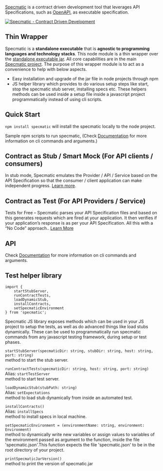 [Specmatic](https://specmatic.in/) is a contract driven development tool that leverages API Specifications, such as [OpenAPI](https://www.openapis.org/), as executable specification. <br />

[![Specmatic - Contract Driven Development](http://img.youtube.com/vi/3HPgpvd8MGg/0.jpg)](http://www.youtube.com/watch?v=3HPgpvd8MGg "Specmatic - Contract Driven Development - Micro-services done right without the pain of integration")

## Thin Wrapper

Specmatic is a **standalone executable** that is **agnostic to programming languages and technology stacks**. This node module is a thin wrapper over the [standalone executable jar](https://specmatic.in/getting_started.html#setup). All core capabilities are in the main [Specmatic project](https://github.com/znsio/specmatic). The purpose of this wrapper module is to act as a convenience to help with below aspects.
* Easy installation and upgrade of the jar file in node projects through npm
* JS helper library which provides to do various setup steps like start, stop the specmatic stub server, installing specs etc. These helpers methods can be used inside a setup file inside a javascript project programmatically instead of using cli scripts.

## Quick Start
`npm install specmatic`  will install the specmatic locally to the node project.

Sample npm scripts to run specmatic, (Check [Documentation](https://specmatic.in/documentation.html) for more information on cli commands and arguments.)

## Contract as Stub / Smart Mock (For API clients / consumers)

In stub mode, Specmatic emulates the Provider / API / Service based on the API Specification so that the consumer / client application can make independent progress. [Learn more](https://specmatic.in/#contract-as-stub).

## Contract as Test (For API Providers / Service)

Tests for Free – Specmatic parses your API Specification files and based on this generates requests which are fired at your application. It then verifies if your application’s response is as per your API Specification. All this with a “No Code” approach.. [Learn More](https://specmatic.in/#contract-as-test)

## API

Check [Documentation](https://specmatic.in/documentation.html) for more information on cli commands and arguments.

## Test helper library

```
import { 
    startStubServer,
    runContractTests, 
    loadDynamicStub, 
    installContracts,
    setSpecmaticEnvironment
} from 'specmatic';
```

Specmatic JS library exposes methods which can be used in your JS project to setup the tests, as well as do advanced things like load stubs dynamically. These can be used to programmatically run specmatic commands from any javascript testing framework, during setup or test phases.

`startStubServer(specmaticDir: string, stubDir: string, host: string, port: string)` <br />
method to start the stub server.

`runContractTests(specmaticDir: string, host: string, port: string)` <br />
Alias: `startTestServer` <br />
method to start test server.

`loadDynamicStub(stubPath: string)` <br />
Alias: `setExpectations` <br />
method to load stub dynamically from inside an automated test.

`installContracts()` <br />
Alias: `installSpecs` <br />
method to install specs in local machine.

`setSpecmaticEnvironment = (environmentName: string, environment: Environment) ` <br />
method to dynamically write new variables or assign values to variables of the environment passed as argument to the function, inside the file 'specmatic.json'.This function expects the file 'specmatic.json' to be in the root directory of your project.

`printSpecmaticJarVersion()` <br />
method to print the version of specmatic.jar
